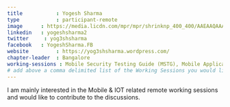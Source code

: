 ```yaml
---
title           : Yogesh Sharma
type            : participant-remote
image      : https://media.licdn.com/mpr/mpr/shrinknp_400_400/AAEAAQAAAAAAAAV6AAAAJDdlZjJiODVlLTE4NmItNGQyZC04Y2Y3LThhMTk3YWUyNjlmOA.jpg
linkedin   : yogeshsharma2
twitter     : yog3shsharma
facebook   : YogeshSharma.FB
website         : https://yog3shsharma.wordpress.com/
chapter-leader  : Bangalore
working-sessions : Mobile Security Testing Guide (MSTG), Mobile Application Security Verification Standard (MASVS), Data behind Owasp Top 10 2017, Owasp Top 10 2017
# add above a comma delimited list of the Working Sessions you would like to attend (use the session's title)
---
```


I am mainly interested in the Mobile & IOT related remote working sessions and would like to contribute to the discussions.

